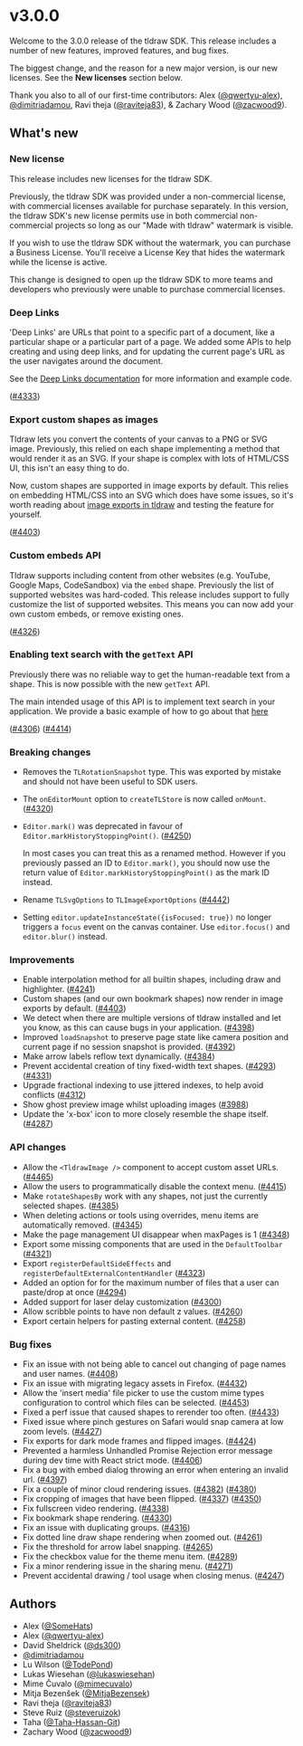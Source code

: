 # v3.0.0

Welcome to the 3.0.0 release of the tldraw SDK. This release includes a number of new features, improved features, and bug fixes.

The biggest change, and the reason for a new major version, is our new licenses. See the **New licenses** section below.

Thank you also to all of our first-time contributors: Alex ([@qwertyu-alex](https://github.com/qwertyu-alex)), [@dimitriadamou](https://github.com/dimitriadamou), Ravi theja ([@raviteja83](https://github.com/raviteja83)), & Zachary Wood ([@zacwood9](https://github.com/zacwood9)).

## What's new

### New license

This release includes new licenses for the tldraw SDK.

Previously, the tldraw SDK was provided under a non-commercial license, with commercial licenses available for purchase separately. In this version, the tldraw SDK's new license permits use in both commercial non-commercial projects so long as our "Made with tldraw" watermark is visible.

If you wish to use the tldraw SDK without the watermark, you can purchase a Business License. You'll receive a License Key that hides the watermark while the license is active.

This change is designed to open up the tldraw SDK to more teams and developers who previously were unable to purchase commercial licenses.

### Deep Links

'Deep Links' are URLs that point to a specific part of a document, like a particular shape or a particular part of a page. We added some APIs to help creating and using deep links, and for updating the current page's URL as the user navigates around the document.

See the [Deep Links documentation](https://tldraw.dev/examples/basic/deep-links) for more information and example code.

([#4333](https://github.com/tldraw/tldraw/pull/4333))

### Export custom shapes as images

Tldraw lets you convert the contents of your canvas to a PNG or SVG image. Previously, this relied on each shape implementing a method that would render it as an SVG. If your shape is complex with lots of HTML/CSS UI, this isn't an easy thing to do.

Now, custom shapes are supported in image exports by default. This relies on embedding HTML/CSS into an SVG which does have some issues, so it's worth reading about [image exports in tldraw](https://tldraw.dev/docs/editor#Image-exports) and testing the feature for yourself.

([#4403](https://github.com/tldraw/tldraw/pull/4403))

### Custom embeds API

Tldraw supports including content from other websites (e.g. YouTube, Google Maps, CodeSandbox) via the `embed` shape. Previously the list of supported websites was hard-coded. This release includes support to fully customize the list of supported websites. This means you can now add your own custom embeds, or remove existing ones.

([#4326](https://github.com/tldraw/tldraw/pull/4326))

### Enabling text search with the `getText` API

Previously there was no reliable way to get the human-readable text from a shape. This is now possible with the new `getText` API.

The main intended usage of this API is to implement text search in your application. We provide a basic example of how to go about that [here](https://tldraw.dev/examples/editor-api/text-search)

([#4306](https://github.com/tldraw/tldraw/pull/4306)) ([#4414](https://github.com/tldraw/tldraw/pull/4414))

### Breaking changes

- Removes the `TLRotationSnapshot` type. This was exported by mistake and should not have been useful to SDK users.
- The `onEditorMount` option to `createTLStore` is now called `onMount`. ([#4320](https://github.com/tldraw/tldraw/pull/4320))
- `Editor.mark()` was deprecated in favour of `Editor.markHistoryStoppingPoint()`. ([#4250](https://github.com/tldraw/tldraw/pull/4250))

  In most cases you can treat this as a renamed method. However if you previously passed an ID to `Editor.mark()`, you should now use the return value of `Editor.markHistoryStoppingPoint()` as the mark ID instead.

- Rename `TLSvgOptions` to `TLImageExportOptions` ([#4442](https://github.com/tldraw/tldraw/pull/4442))
- Setting `editor.updateInstanceState({isFocused: true})` no longer triggers a `focus` event on the canvas container. Use `editor.focus()` and `editor.blur()` instead.

### Improvements

- Enable interpolation method for all builtin shapes, including draw and highlighter. ([#4241](https://github.com/tldraw/tldraw/pull/4241))
- Custom shapes (and our own bookmark shapes) now render in image exports by default. ([#4403](https://github.com/tldraw/tldraw/pull/4403))
- We detect when there are multiple versions of tldraw installed and let you know, as this can cause bugs in your application. ([#4398](https://github.com/tldraw/tldraw/pull/4398))
- Improved `loadSnapshot` to preserve page state like camera position and current page if no session snapshot is provided. ([#4392](https://github.com/tldraw/tldraw/pull/4392))
- Make arrow labels reflow text dynamically. ([#4384](https://github.com/tldraw/tldraw/pull/4384))
- Prevent accidental creation of tiny fixed-width text shapes. ([#4293](https://github.com/tldraw/tldraw/pull/4293)) ([#4331](https://github.com/tldraw/tldraw/pull/4331))
- Upgrade fractional indexing to use jittered indexes, to help avoid conflicts ([#4312](https://github.com/tldraw/tldraw/pull/4312))
- Show ghost preview image whilst uploading images ([#3988](https://github.com/tldraw/tldraw/pull/3988))
- Update the 'x-box' icon to more closely resemble the shape itself. ([#4287](https://github.com/tldraw/tldraw/pull/4287))

### API changes

- Allow the `<TldrawImage />` component to accept custom asset URLs. ([#4465](https://github.com/tldraw/tldraw/pull/4465))
- Allow the users to programmatically disable the context menu. ([#4415](https://github.com/tldraw/tldraw/pull/4415))
- Make `rotateShapesBy` work with any shapes, not just the currently selected shapes. ([#4385](https://github.com/tldraw/tldraw/pull/4385))
- When deleting actions or tools using overrides, menu items are automatically removed. ([#4345](https://github.com/tldraw/tldraw/pull/4345))
- Make the page management UI disappear when maxPages is 1 ([#4348](https://github.com/tldraw/tldraw/pull/4348))
- Export some missing components that are used in the `DefaultToolbar` ([#4321](https://github.com/tldraw/tldraw/pull/4321))
- Export `registerDefaultSideEffects` and `registerDefaultExternalContentHandler` ([#4323](https://github.com/tldraw/tldraw/pull/4323))
- Added an option for for the maximum number of files that a user can paste/drop at once ([#4294](https://github.com/tldraw/tldraw/pull/4294))
- Added support for laser delay customization ([#4300](https://github.com/tldraw/tldraw/pull/4300))
- Allow scribble points to have non default z values. ([#4260](https://github.com/tldraw/tldraw/pull/4260))
- Export certain helpers for pasting external content. ([#4258](https://github.com/tldraw/tldraw/pull/4258))

### Bug fixes

- Fix an issue with not being able to cancel out changing of page names and user names. ([#4408](https://github.com/tldraw/tldraw/pull/4408))
- Fix an issue with migrating legacy assets in Firefox. ([#4432](https://github.com/tldraw/tldraw/pull/4432))
- Allow the 'insert media' file picker to use the custom mime types configuration to control which files can be selected. ([#4453](https://github.com/tldraw/tldraw/pull/4453))
- Fixed a perf issue that caused shapes to rerender too often. ([#4433](https://github.com/tldraw/tldraw/pull/4433))
- Fixed issue where pinch gestures on Safari would snap camera at low zoom levels. ([#4427](https://github.com/tldraw/tldraw/pull/4427))
- Fix exports for dark mode frames and flipped images. ([#4424](https://github.com/tldraw/tldraw/pull/4424))
- Prevented a harmless Unhandled Promise Rejection error message during dev time with React strict mode. ([#4406](https://github.com/tldraw/tldraw/pull/4406))
- Fix a bug with embed dialog throwing an error when entering an invalid url. ([#4397](https://github.com/tldraw/tldraw/pull/4397))
- Fix a couple of minor cloud rendering issues. ([#4382](https://github.com/tldraw/tldraw/pull/4382)) ([#4380](https://github.com/tldraw/tldraw/pull/4380))
- Fix cropping of images that have been flipped. ([#4337](https://github.com/tldraw/tldraw/pull/4337)) ([#4350](https://github.com/tldraw/tldraw/pull/4350))
- Fix fullscreen video rendering. ([#4338](https://github.com/tldraw/tldraw/pull/4338))
- Fix bookmark shape rendering. ([#4330](https://github.com/tldraw/tldraw/pull/4330))
- Fix an issue with duplicating groups. ([#4316](https://github.com/tldraw/tldraw/pull/4316))
- Fix dotted line draw shape rendering when zoomed out. ([#4261](https://github.com/tldraw/tldraw/pull/4261))
- Fix the threshold for arrow label snapping. ([#4265](https://github.com/tldraw/tldraw/pull/4265))
- Fix the checkbox value for the theme menu item. ([#4289](https://github.com/tldraw/tldraw/pull/4289))
- Fix a minor rendering issue in the sharing menu. ([#4271](https://github.com/tldraw/tldraw/pull/4271))
- Prevent accidental drawing / tool usage when closing menus. ([#4247](https://github.com/tldraw/tldraw/pull/4247))

## Authors

- Alex ([@SomeHats](https://github.com/SomeHats))
- Alex ([@qwertyu-alex](https://github.com/qwertyu-alex))
- David Sheldrick ([@ds300](https://github.com/ds300))
- [@dimitriadamou](https://github.com/dimitriadamou)
- Lu Wilson ([@TodePond](https://github.com/TodePond))
- Lukas Wiesehan ([@lukaswiesehan](https://github.com/lukaswiesehan))
- Mime Čuvalo ([@mimecuvalo](https://github.com/mimecuvalo))
- Mitja Bezenšek ([@MitjaBezensek](https://github.com/MitjaBezensek))
- Ravi theja ([@raviteja83](https://github.com/raviteja83))
- Steve Ruiz ([@steveruizok](https://github.com/steveruizok))
- Taha ([@Taha-Hassan-Git](https://github.com/Taha-Hassan-Git))
- Zachary Wood ([@zacwood9](https://github.com/zacwood9))

